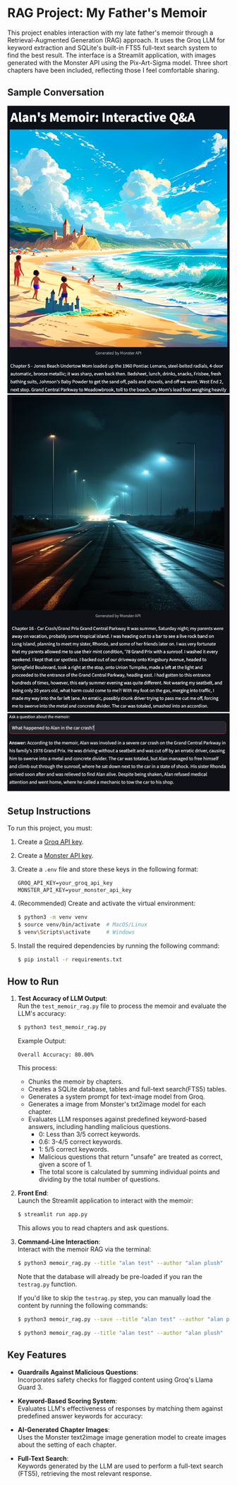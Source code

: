 
# RAG Project: My Father's Memoir

This project enables interaction with my late father's memoir through a Retrieval-Augmented Generation (RAG) approach. It uses the Groq LLM for keyword extraction and SQLite's built-in FTS5 full-text search system to find the best result. The interface is a Streamlit application, with images generated with the Monster API using the Pix-Art-Sigma model. Three short chapters have been included, reflecting those I feel comfortable sharing.


## Sample Conversation

<p align="center">
  <img src="readme_images/landing_page.png" alt="Example Chapter">
  <img src="readme_images/car_example.png" alt="Example Chapter">
  <img src="readme_images/example_screenshot.png" alt="Example Chat Interaction">
</p>

## Setup Instructions

To run this project, you must:

1. Create a [Groq API key](https://console.groq.com/docs/quickstart).
2. Create a [Monster API key](https://developer.monsterapi.ai/reference/introduction-1).
3. Create a `.env` file and store these keys in the following format:

   ```
   GROQ_API_KEY=your_groq_api_key
   MONSTER_API_KEY=your_monster_api_key
   ```
4. (Recommended) Create and activate the virtual environment:
   ```bash
   $ python3 -m venv venv
   $ source venv/bin/activate  # MacOS/Linux
   $ venv\Scripts\activate     # Windows
   ```

5. Install the required dependencies by running the following command:
   ```bash
   $ pip install -r requirements.txt
   ```

## How to Run

1. **Test Accuracy of LLM Output**:  
   Run the `test_memoir_rag.py` file to process the memoir and evaluate the LLM's accuracy:
   ```bash
   $ python3 test_memoir_rag.py
   ```
   Example Output:
   ```
   Overall Accuracy: 80.00%
   ```
   This process:
   - Chunks the memoir by chapters.
   - Creates a SQLite database, tables and full-text search(FTS5) tables.
   - Generates a system prompt for text-image model from Groq.
   - Generates a image from Monster's txt2image model for each chapter.
   - Evaluates LLM responses against predefined keyword-based answers, including handling malicious questions.
      - 0: Less than 3/5 correct keywords.
      - 0.6: 3-4/5 correct keywords.
      - 1: 5/5 correct keywords.
      - Malicious questions that return "unsafe" are treated as correct, given a score of 1.
      - The total score is calculated by summing individual points and dividing by the total number of questions.

2. **Front End**:  
   Launch the Streamlit application to interact with the memoir:
   ```bash
   $ streamlit run app.py
   ```
   This allows you to read chapters and ask questions.

3. **Command-Line Interaction**:  
   Interact with the memoir RAG via the terminal:
   ```bash
   $ python3 memoir_rag.py --title "alan test" --author "alan plush"
   ```
   Note that the database will already be pre-loaded if you ran the `testrag.py` function.

   If you'd like to skip the `testrag.py` step, you can manually load the content by running the following commands:
   ```bash
   $ python3 memoir_rag.py --save --title "alan test" --author "alan plush" --content "alan_test_doc.txt"
   ```
      ```bash
   $ python3 memoir_rag.py --title "alan test" --author "alan plush"
   ```

## Key Features
- **Guardrails Against Malicious Questions**:  
  Incorporates safety checks for flagged content using Groq's Llama Guard 3.

- **Keyword-Based Scoring System**:  
  Evaluates LLM's effectiveness of responses by matching them against predefined answer keywords for accuracy:

- **AI-Generated Chapter Images**:  
  Uses the Monster text2image image generation model to create images about the setting of each chapter.

- **Full-Text Search**:  
   Keywords generated by the LLM are used to perform a full-text search (FTS5), retrieving the most relevant response.
